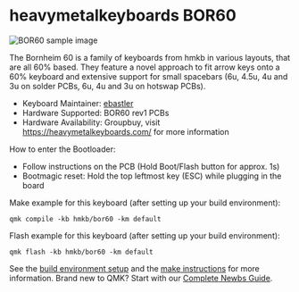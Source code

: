 # heavymetalkeyboards BOR60

![BOR60 sample image](TBD)

The Bornheim 60 is a family of keyboards from hmkb in various layouts, that are all 60% based. They feature a novel approach to fit arrow keys onto a 60% keyboard and extensive support for small spacebars (6u, 4.5u, 4u and 3u on solder PCBs, 6u, 4u and 3u on hotswap PCBs). 

* Keyboard Maintainer: [ebastler](https://github.com/ebastler)
* Hardware Supported: BOR60 rev1 PCBs
* Hardware Availability: Groupbuy, visit https://heavymetalkeyboards.com/ for more information

How to enter the Bootloader:
* Follow instructions on the PCB (Hold Boot/Flash button for approx. 1s)
* Bootmagic reset: Hold the top leftmost key (ESC) while plugging in the board

Make example for this keyboard (after setting up your build environment):

    qmk compile -kb hmkb/bor60 -km default

Flash example for this keyboard (after setting up your build environment):

    qmk flash -kb hmkb/bor60 -km default


See the [build environment setup](https://docs.qmk.fm/#/getting_started_build_tools) and the [make instructions](https://docs.qmk.fm/#/getting_started_make_guide) for more information. Brand new to QMK? Start with our [Complete Newbs Guide](https://docs.qmk.fm/#/newbs).